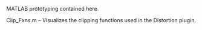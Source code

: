 MATLAB prototyping contained here.

Clip_Fxns.m – Visualizes the clipping functions used in the Distortion plugin.

